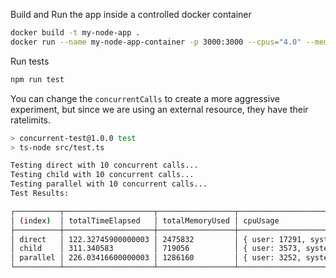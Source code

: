 
Build and Run the app inside a controlled docker container
```bash
docker build -t my-node-app .
docker run --name my-node-app-container -p 3000:3000 --cpus="4.0" --memory="512m" my-node-app
```

Run tests
```bash
npm run test
```

You can change the `concurrentCalls` to create a more aggressive experiment, but since we are using an external resource, they have their ratelimits.

```bash
> concurrent-test@1.0.0 test
> ts-node src/test.ts

Testing direct with 10 concurrent calls...
Testing child with 10 concurrent calls...
Testing parallel with 10 concurrent calls...
Test Results:

┌──────────┬────────────────────┬─────────────────┬───────────────────────────────┐
│ (index)  │ totalTimeElapsed   │ totalMemoryUsed │ cpuUsage                      │
├──────────┼────────────────────┼─────────────────┼───────────────────────────────┤
│ direct   │ 122.32745900000003 │ 2475832         │ { user: 17291, system: 2716 } │
│ child    │ 311.340583         │ 719056          │ { user: 3573, system: 385 }   │
│ parallel │ 226.03416600000003 │ 1286160         │ { user: 3252, system: 284 }   │
└──────────┴────────────────────┴─────────────────┴───────────────────────────────┘
```